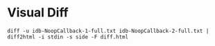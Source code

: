 # Visual Diff

`diff -u idb-NoopCallback-1-full.txt idb-NoopCallback-2-full.txt | diff2html -i stdin -s side -F diff.html`
